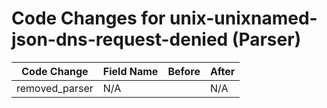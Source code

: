 # Code Changes for unix-unixnamed-json-dns-request-denied (Parser)

| Code Change | Field Name | Before | After |
|-------------|------------|--------|-------|
| removed_parser | N/A |  | N/A |